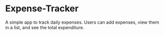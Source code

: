 # Expense-Tracker
A simple app to track daily expenses. Users can add expenses, view them in a list, and see the total expenditure.

